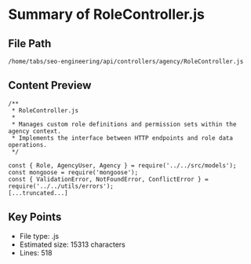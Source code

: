 # Summary of RoleController.js
  
## File Path
`/home/tabs/seo-engineering/api/controllers/agency/RoleController.js`

## Content Preview
```
/**
 * RoleController.js
 * 
 * Manages custom role definitions and permission sets within the agency context.
 * Implements the interface between HTTP endpoints and role data operations.
 */

const { Role, AgencyUser, Agency } = require('../../src/models');
const mongoose = require('mongoose');
const { ValidationError, NotFoundError, ConflictError } = require('../../utils/errors');
[...truncated...]
```

## Key Points
- File type: .js
- Estimated size: 15313 characters
- Lines: 518
